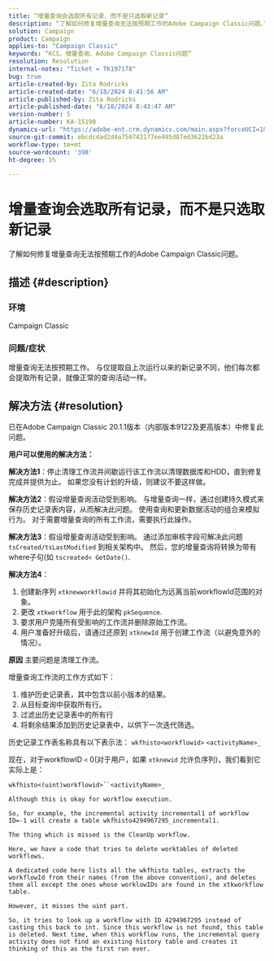 ```yaml
---
title: “增量查询会选取所有记录，而不是只选取新记录”
description: “了解如何修复增量查询无法按预期工作的Adobe Campaign Classic问题。”
solution: Campaign
product: Campaign
applies-to: "Campaign Classic"
keywords: “KCS、增量查询、Adobe Campaign Classic问题”
resolution: Resolution
internal-notes: "Ticket = TK197178"
bug: true
article-created-by: Zita Rodricks
article-created-date: "6/18/2024 8:41:56 AM"
article-published-by: Zita Rodricks
article-published-date: "6/18/2024 8:43:47 AM"
version-number: 5
article-number: KA-15190
dynamics-url: "https://adobe-ent.crm.dynamics.com/main.aspx?forceUCI=1&pagetype=entityrecord&etn=knowledgearticle&id=bc610d9d-4e2d-ef11-840a-002248084fbb"
source-git-commit: ebcdcdad2d4a750742177ee495d87ed3622bd23a
workflow-type: tm+mt
source-wordcount: '398'
ht-degree: 1%

---
```


# 增量查询会选取所有记录，而不是只选取新记录


了解如何修复增量查询无法按预期工作的Adobe Campaign Classic问题。

## 描述 {#description}


### <b>环境</b>

Campaign Classic



### <b>问题/症状</b>

增量查询无法按预期工作。 与仅提取自上次运行以来的新记录不同，他们每次都会提取所有记录，就像正常的查询活动一样。


## 解决方法 {#resolution}


已在Adobe Campaign Classic 20.1.1版本（内部版本9122及更高版本）中修复此问题。

<b>用户可以使用的解决方法：</b>

<b>解决方法1</b>：停止清理工作流并间歇运行该工作流以清理数据库和HDD，直到修复完成并提供为止。 如果您没有计划的升级，则建议不要这样做。

<b>解决方法2</b>：假设增量查询活动受到影响。 与增量查询一样，通过创建持久模式来保存历史记录表内容，从而解决此问题。 使用查询和更新数据活动的组合来模拟行为。 对于需要增量查询的所有工作流，需要执行此操作。

<b>解决方法3</b>：假设增量查询活动受到影响。 通过添加审核字段可解决此问题 `tsCreated/tsLastModified` 到相关架构中。 然后，您的增量查询将转换为带有where子句(如 `tscreated< GetDate()`.

<b>解决方法4</b>：

1. 创建新序列 `xtknewworkflowid` 并将其初始化为远离当前workflowId范围的对象。
2. 更改 `xtkworkflow` 用于此的架构 `pkSequence`.
3. 要求用户克隆所有受影响的工作流并删除原始工作流。
4. 用户准备好升级后，请通过还原到 `xtknewId` 用于创建工作流（以避免意外的情况）。

<b>原因</b>
主要问题是清理工作流。

增量查询工作流的工作方式如下：

1. 维护历史记录表，其中包含以前小版本的结果。
2. 从目标查询中获取所有行。
3. 过滤出历史记录表中的所有行
4. 将剩余结果添加到历史记录表中，以供下一次迭代筛选。


历史记录工作表名称具有以下表示法：
`wkfhisto<workflowid>` `<activityName>_`

现在，对于workflowID `<`  0(对于用户，如果 `xtknewid` 允许负序列)，我们看到它实际上是：

`wkfhisto<(uint)workflowid>``<activityName>_`

`Although this is okay for workflow execution.`

`So, for example, the incremental activity incremental1 of workflow ID=-1 will create a table wkfhisto4294967295_incremental1.`

`The thing which is missed is the CleanUp workflow.`

`Here, we have a code that tries to delete worktables of deleted workflows.`

`A dedicated code here lists all the wkfhisto tables, extracts the workflowId from their names (from the above convention), and deletes them all except the ones whose worklowIDs are found in the xtkworkflow table.`

`However, it misses the uint part.`

`So, it tries to look up a workflow with ID 4294967295 instead of casting this back to int. Since this workflow is not found, this table is deleted. Next time, when this workflow runs, the incremental query activity does not find an existing history table and creates it thinking of this as the first run ever.`
